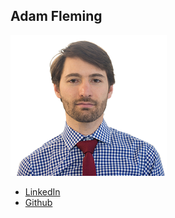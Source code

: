 Adam Fleming
------------

![](photos/adam-fleming.png)

* [LinkedIn](https://www.linkedin.com/in/theadamfleming)
* [Github](https://github.com/amfleming)

